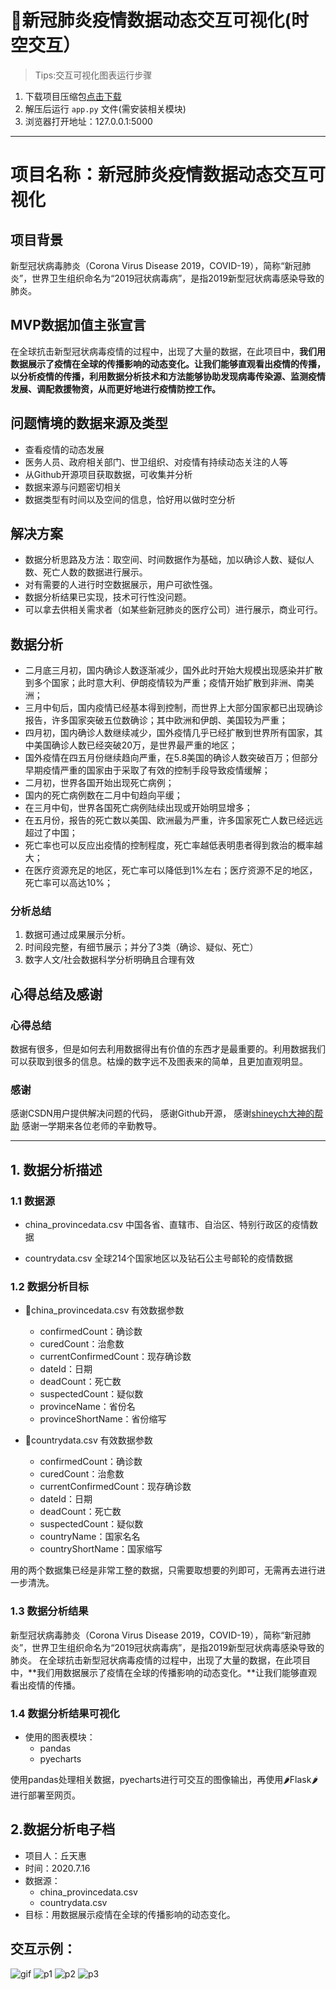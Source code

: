 # 🦠新冠肺炎疫情数据动态交互可视化(时空交互）

> Tips:交互可视化图表运行步骤

  1. 下载项目压缩包[点击下载](https://gitee.com/autumnhui/Learn_PythonDA/raw/master/%E5%AE%9E%E8%B7%B5%E9%A1%B9%E7%9B%AE/Prj_Covid-19/Prj_Covid-19.zip)
  2. 解压后运行  ```app.py``` 文件(需安装相关模块)
  3. 浏览器打开地址：127.0.0.1:5000

---

# 项目名称：新冠肺炎疫情数据动态交互可视化

## 项目背景

新型冠状病毒肺炎（Corona Virus Disease 2019，COVID-19），简称“新冠肺炎”，世界卫生组织命名为“2019冠状病毒病”，是指2019新型冠状病毒感染导致的肺炎。

## MVP数据加值主张宣言

在全球抗击新型冠状病毒疫情的过程中，出现了大量的数据，在此项目中，**我们用数据展示了疫情在全球的传播影响的动态变化。**让我们能够直观看出疫情的传播，以分析疫情的传播，利用数据分析技术和方法**能够协助发现病毒传染源、监测疫情发展、调配救援物资，从而更好地进行疫情防控工作。**


## 问题情境的数据来源及类型

- 查看疫情的动态发展
- 医务人员、政府相关部门、世卫组织、对疫情有持续动态关注的人等
- 从Github开源项目获取数据，可收集并分析
- 数据来源与问题密切相关
- 数据类型有时间以及空间的信息，恰好用以做时空分析

## 解决方案

- 数据分析思路及方法：取空间、时间数据作为基础，加以确诊人数、疑似人数、死亡人数的数据进行展示。
- 对有需要的人进行时空数据展示，用户可欲性强。
- 数据分析结果已实现，技术可行性没问题。
- 可以拿去供相关需求者（如某些新冠肺炎的医疗公司）进行展示，商业可行。

## 数据分析

- 二月底三月初，国内确诊人数逐渐减少，国外此时开始大规模出现感染并扩散到多个国家；此时意大利、伊朗疫情较为严重；疫情开始扩散到非洲、南美洲；
- 三月中旬后，国内疫情已经基本得到控制，而世界上大部分国家都已出现确诊报告，许多国家突破五位数确诊；其中欧洲和伊朗、美国较为严重；
- 四月初，国内确诊人数继续减少，国外疫情几乎已经扩散到世界所有国家，其中美国确诊人数已经突破20万，是世界最严重的地区；
- 国外疫情在四五月份继续趋向严重，在5.8美国的确诊人数突破百万；但部分早期疫情严重的国家由于采取了有效的控制手段导致疫情缓解；
- 二月初，世界各国开始出现死亡病例；
- 国内的死亡病例数在二月中旬趋向平缓；
- 在三月中旬，世界各国死亡病例陆续出现或开始明显增多；
- 在五月份，报告的死亡数以美国、欧洲最为严重，许多国家死亡人数已经远远超过了中国；
- 死亡率也可以反应出疫情的控制程度，死亡率越低表明患者得到救治的概率越大；
- 在医疗资源充足的地区，死亡率可以降低到1%左右；医疗资源不足的地区，死亡率可以高达10%；


### 分析总结

1. 数据可通过成果展示分析。
2. 时间段完整，有细节展示；并分了3类（确诊、疑似、死亡）
3. 数字人文/社会数据科学分析明确且合理有效

## 心得总结及感谢

### 心得总结

数据有很多，但是如何去利用数据得出有价值的东西才是最重要的。利用数据我们可以获取到很多的信息。枯燥的数字远不及图表来的简单，且更加直观明显。

### 感谢

感谢CSDN用户提供解决问题的代码，
感谢Github开源，
感谢[shineych大神的帮助](https://blog.csdn.net/shineych/article/details/104231072)
感谢一学期来各位老师的辛勤教导。

---

## 1. 数据分析描述

### 1.1 数据源

- china_provincedata.csv 中国各省、直辖市、自治区、特别行政区的疫情数据

- countrydata.csv 全球214个国家地区以及钻石公主号邮轮的疫情数据

### 1.2 数据分析目标

- 📁china_provincedata.csv 有效数据参数
  - confirmedCount：确诊数
  - curedCount：治愈数
  - currentConfirmedCount：现存确诊数
  - dateId：日期
  - deadCount：死亡数
  - suspectedCount：疑似数
  - provinceName：省份名
  - provinceShortName：省份缩写

- 📁countrydata.csv 有效数据参数
  - confirmedCount：确诊数
  - curedCount：治愈数
  - currentConfirmedCount：现存确诊数
  - dateId：日期
  - deadCount：死亡数
  - suspectedCount：疑似数
  - countryName：国家名名
  - countryShortName：国家缩写

用的两个数据集已经是非常工整的数据，只需要取想要的列即可，无需再去进行进一步清洗。

### 1.3 数据分析结果

新型冠状病毒肺炎（Corona Virus Disease 2019，COVID-19），简称“新冠肺炎”，世界卫生组织命名为“2019冠状病毒病”，是指2019新型冠状病毒感染导致的肺炎。
在全球抗击新型冠状病毒疫情的过程中，出现了大量的数据，在此项目中，**我们用数据展示了疫情在全球的传播影响的动态变化。**让我们能够直观看出疫情的传播。

### 1.4 数据分析结果可视化

- 使用的图表模块：
  - pandas
  - pyecharts

使用pandas处理相关数据，pyecharts进行可交互的图像输出，再使用🌶Flask🌶进行部署至网页。

## 2.数据分析电子档

- 项目人：丘天惠
- 时间：2020.7.16
- 数据源：
  - china_provincedata.csv
  - countrydata.csv
- 目标：用数据展示疫情在全球的传播影响的动态变化。

## 交互示例：

![gif](./pic/show.gif)
![p1](./pic/p1.png)
![p2](./pic/p2.png)
![p3](./pic/p3.png)